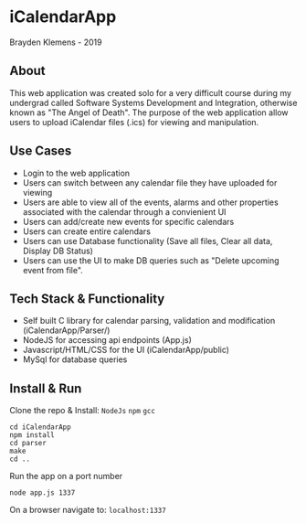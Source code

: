 # iCalendarApp
Brayden Klemens - 2019

## About
This web application was created solo for a very difficult course during my undergrad called Software Systems Development and Integration, otherwise known as "The Angel of Death". The purpose of the web application allow users to upload iCalendar files (.ics) for viewing and manipulation.

## Use Cases
- Login to the web application
- Users can switch between any calendar file they have uploaded for viewing
- Users are able to view all of the events, alarms and other properties associated with the calendar through a convienient UI
- Users can add/create new events for specific calendars
- Users can create entire calendars
- Users can use Database functionality (Save all files, Clear all data, Display DB Status)
- Users can use the UI to make DB queries such as "Delete upcoming event from file".

## Tech Stack & Functionality
- Self built C library for calendar parsing, validation and modification (iCalendarApp/Parser/)
- NodeJS for accessing api endpoints (App.js)
- Javascript/HTML/CSS for the UI (iCalendarApp/public)
- MySql for database queries

## Install & Run

Clone the repo & Install: ```NodeJs``` ```npm``` ```gcc```

```
cd iCalendarApp
npm install
cd parser
make
cd ..
```
Run the app on a port number
```
node app.js 1337
```
On a browser navigate to: ```localhost:1337```
